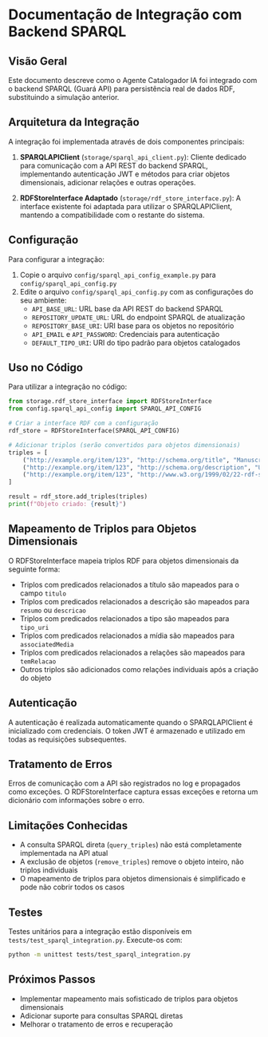 # Documentação de Integração com Backend SPARQL

## Visão Geral

Este documento descreve como o Agente Catalogador IA foi integrado com o backend SPARQL (Guará API) para persistência real de dados RDF, substituindo a simulação anterior.

## Arquitetura da Integração

A integração foi implementada através de dois componentes principais:

1. **SPARQLAPIClient** (`storage/sparql_api_client.py`): Cliente dedicado para comunicação com a API REST do backend SPARQL, implementando autenticação JWT e métodos para criar objetos dimensionais, adicionar relações e outras operações.

2. **RDFStoreInterface Adaptado** (`storage/rdf_store_interface.py`): A interface existente foi adaptada para utilizar o SPARQLAPIClient, mantendo a compatibilidade com o restante do sistema.

## Configuração

Para configurar a integração:

1. Copie o arquivo `config/sparql_api_config_example.py` para `config/sparql_api_config.py`
2. Edite o arquivo `config/sparql_api_config.py` com as configurações do seu ambiente:
   - `API_BASE_URL`: URL base da API REST do backend SPARQL
   - `REPOSITORY_UPDATE_URL`: URL do endpoint SPARQL de atualização
   - `REPOSITORY_BASE_URI`: URI base para os objetos no repositório
   - `API_EMAIL` e `API_PASSWORD`: Credenciais para autenticação
   - `DEFAULT_TIPO_URI`: URI do tipo padrão para objetos catalogados

## Uso no Código

Para utilizar a integração no código:

```python
from storage.rdf_store_interface import RDFStoreInterface
from config.sparql_api_config import SPARQL_API_CONFIG

# Criar a interface RDF com a configuração
rdf_store = RDFStoreInterface(SPARQL_API_CONFIG)

# Adicionar triplos (serão convertidos para objetos dimensionais)
triples = [
    ("http://example.org/item/123", "http://schema.org/title", "Manuscrito Antigo"),
    ("http://example.org/item/123", "http://schema.org/description", "Um manuscrito raro do século XVIII"),
    ("http://example.org/item/123", "http://www.w3.org/1999/02/22-rdf-syntax-ns#type", "http://guara.ueg.br/ontologias/v1/objetos#Documento")
]

result = rdf_store.add_triples(triples)
print(f"Objeto criado: {result}")
```

## Mapeamento de Triplos para Objetos Dimensionais

O RDFStoreInterface mapeia triplos RDF para objetos dimensionais da seguinte forma:

- Triplos com predicados relacionados a título são mapeados para o campo `titulo`
- Triplos com predicados relacionados a descrição são mapeados para `resumo` ou `descricao`
- Triplos com predicados relacionados a tipo são mapeados para `tipo_uri`
- Triplos com predicados relacionados a mídia são mapeados para `associatedMedia`
- Triplos com predicados relacionados a relações são mapeados para `temRelacao`
- Outros triplos são adicionados como relações individuais após a criação do objeto

## Autenticação

A autenticação é realizada automaticamente quando o SPARQLAPIClient é inicializado com credenciais. O token JWT é armazenado e utilizado em todas as requisições subsequentes.

## Tratamento de Erros

Erros de comunicação com a API são registrados no log e propagados como exceções. O RDFStoreInterface captura essas exceções e retorna um dicionário com informações sobre o erro.

## Limitações Conhecidas

- A consulta SPARQL direta (`query_triples`) não está completamente implementada na API atual
- A exclusão de objetos (`remove_triples`) remove o objeto inteiro, não triplos individuais
- O mapeamento de triplos para objetos dimensionais é simplificado e pode não cobrir todos os casos

## Testes

Testes unitários para a integração estão disponíveis em `tests/test_sparql_integration.py`. Execute-os com:

```bash
python -m unittest tests/test_sparql_integration.py
```

## Próximos Passos

- Implementar mapeamento mais sofisticado de triplos para objetos dimensionais
- Adicionar suporte para consultas SPARQL diretas
- Melhorar o tratamento de erros e recuperação
